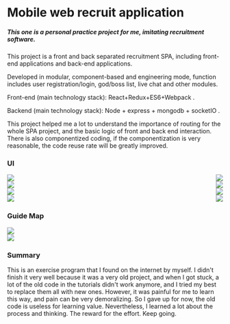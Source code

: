 # Mobile web recruit application

##### This one is a personal practice project for me, imitating recruitment software. 

This project is a front and back separated recruitment SPA, including front-end applications and back-end applications.

Developed in modular, component-based and engineering mode, function includes user registration/login, god/boss list, live chat and other modules.

Front-end (main technology stack): React+Redux+ES6+Webpack .

Backend (main technology stack): Node + express + mongodb + socketIO .



This project helped me a lot to understand the importance of routing for the whole SPA project, and the basic logic of front and back end  interaction. There is also componentized coding, if the componentization is very reasonable, the code reuse rate will be greatly improved.

### UI

<div>     
    <img src="./imgs/1.png">
    <img src="./imgs/2.png" style="float:right; margin-left:10px;">
</div>

<div>     
    <img src="./imgs/7.png">
    <img src="./imgs/8.png" style="float:right; margin-left:10px;">
</div>





<div>     
    <img src="./imgs/3.png">
    <img src="./imgs/4.png" style="float:right; margin-left:10px;">
</div>



<div>     
    <img src="./imgs/4.png">
    <img src="./imgs/5.png" style="float:right; margin-left:10px;">
</div>




### Guide Map

<div>     
    <img src="./imgs/9.png">
</div>

<div>     
    <img src="./imgs/10.png">
</div>




### Summary

This is an exercise program that I found on the internet by myself. I didn't finish it very well because it was a very old project, and when I got stuck, a lot of the old code in the tutorials didn't work anymore, and I tried my best to replace them all with new ones. However, it was painful for me to learn this way, and pain can be very demoralizing. So I gave up for now, the old code is useless for learning value. Nevertheless, I learned a lot about the process and thinking. The reward for the effort. Keep going.

